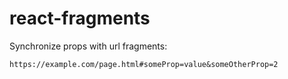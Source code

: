 # react-fragments

Synchronize props with url fragments:

``` 
https://example.com/page.html#someProp=value&someOtherProp=2
```
